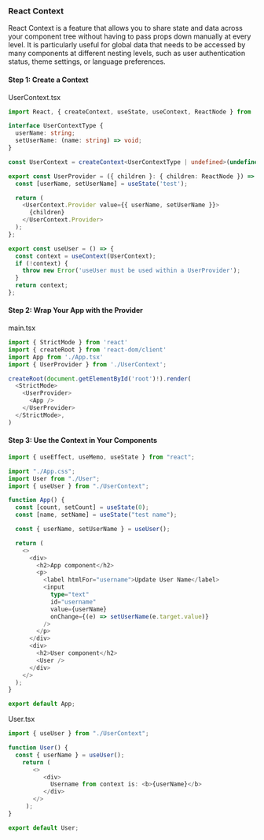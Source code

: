 ### React Context
React Context is a feature that allows you to share state and data across your component tree without having to pass props down manually at every level. It is particularly useful for global data that needs to be accessed by many components at different nesting levels, such as user authentication status, theme settings, or language preferences.

#### Step 1: Create a Context
UserContext.tsx
```ts
import React, { createContext, useState, useContext, ReactNode } from 'react';

interface UserContextType {
  userName: string;
  setUserName: (name: string) => void;
}

const UserContext = createContext<UserContextType | undefined>(undefined);

export const UserProvider = ({ children }: { children: ReactNode }) => {
  const [userName, setUserName] = useState('test');

  return (
    <UserContext.Provider value={{ userName, setUserName }}>
      {children}
    </UserContext.Provider>
  );
};

export const useUser = () => {
  const context = useContext(UserContext);
  if (!context) {
    throw new Error('useUser must be used within a UserProvider');
  }
  return context;
};
```

#### Step 2: Wrap Your App with the Provider
main.tsx

```ts
import { StrictMode } from 'react'
import { createRoot } from 'react-dom/client'
import App from './App.tsx'
import { UserProvider } from './UserContext';

createRoot(document.getElementById('root')!).render(
  <StrictMode>
    <UserProvider>
      <App />    
    </UserProvider>
  </StrictMode>,
)
```

#### Step 3: Use the Context in Your Components
```ts
import { useEffect, useMemo, useState } from "react";

import "./App.css";
import User from "./User";
import { useUser } from "./UserContext";

function App() {
  const [count, setCount] = useState(0);
  const [name, setName] = useState("test name");

  const { userName, setUserName } = useUser();

  return (
    <>
      <div>
        <h2>App component</h2>
        <p>
          <label htmlFor="username">Update User Name</label>
          <input
            type="text"
            id="username"
            value={userName}
            onChange={(e) => setUserName(e.target.value)}
          />
        </p>
      </div>
      <div>
        <h2>User component</h2>
        <User />
      </div>
    </>
  );
}

export default App;
```

User.tsx
```ts
import { useUser } from "./UserContext";

function User() {
  const { userName } = useUser();
    return ( 
       <>
          <div>
            Username from context is: <b>{userName}</b>
          </div>
       </>
     );
}

export default User;
```
